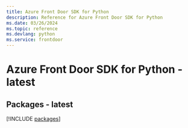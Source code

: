 ```yaml
---
title: Azure Front Door SDK for Python
description: Reference for Azure Front Door SDK for Python
ms.date: 03/26/2024
ms.topic: reference
ms.devlang: python
ms.service: frontdoor
---
```

# Azure Front Door SDK for Python - latest
## Packages - latest
[!INCLUDE [packages](front-door-index.md)]